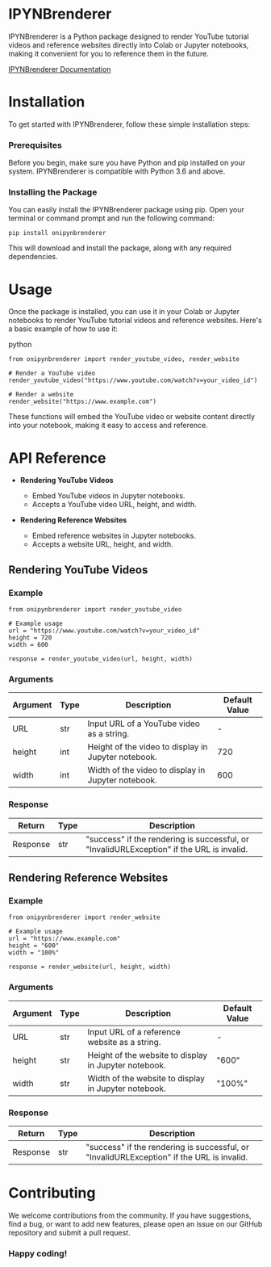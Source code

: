 # IPYNBrenderer
IPYNBrenderer is a Python package designed to render YouTube tutorial videos and reference websites directly into Colab or Jupyter notebooks, making it convenient for you to reference them in the future.

[IPYNBrenderer Documentation](https://divyuk.github.io/onipynbrenderer/)

# Installation
To get started with IPYNBrenderer, follow these simple installation steps:

### Prerequisites
Before you begin, make sure you have Python and pip installed on your system. IPYNBrenderer is compatible with Python 3.6 and above.

### Installing the Package
You can easily install the IPYNBrenderer package using pip. Open your terminal or command prompt and run the following command:
```
pip install onipynbrenderer
```

This will download and install the package, along with any required dependencies.

# Usage
Once the package is installed, you can use it in your Colab or Jupyter notebooks to render YouTube tutorial videos and reference websites. Here's a basic example of how to use it:

python
```
from onipynbrenderer import render_youtube_video, render_website

# Render a YouTube video
render_youtube_video("https://www.youtube.com/watch?v=your_video_id")

# Render a website
render_website("https://www.example.com")
```
These functions will embed the YouTube video or website content directly into your notebook, making it easy to access and reference.



# API Reference
- **Rendering YouTube Videos**
  - Embed YouTube videos in Jupyter notebooks.
  - Accepts a YouTube video URL, height, and width.

- **Rendering Reference Websites**
  - Embed reference websites in Jupyter notebooks.
  - Accepts a website URL, height, and width.
## Rendering YouTube Videos
### Example
```
from onipynbrenderer import render_youtube_video

# Example usage
url = "https://www.youtube.com/watch?v=your_video_id"
height = 720
width = 600

response = render_youtube_video(url, height, width)
```
### Arguments

| Argument | Type | Description                                      | Default Value |
|----------|------|--------------------------------------------------|---------------|
| URL      | str  | Input URL of a YouTube video as a string.       | -             |
| height   | int  | Height of the video to display in Jupyter notebook. | 720         |
| width    | int  | Width of the video to display in Jupyter notebook.  | 600         |

### Response

| Return    | Type | Description                                      |
|-----------|------|--------------------------------------------------|
| Response  | str  | "success" if the rendering is successful, or "InvalidURLException" if the URL is invalid. |



## Rendering Reference Websites
### Example
```
from onipynbrenderer import render_website

# Example usage
url = "https://www.example.com"
height = "600"
width = "100%"

response = render_website(url, height, width)
```

### Arguments
| Argument | Type | Description                                       | Default Value |
|----------|------|---------------------------------------------------|---------------|
| URL      | str  | Input URL of a reference website as a string.     | -             |
| height   | str  | Height of the website to display in Jupyter notebook. | "600"         |
| width    | str  | Width of the website to display in Jupyter notebook.  | "100%"        |

### Response
| Return    | Type | Description                                      |
|-----------|------|--------------------------------------------------|
| Response  | str  | "success" if the rendering is successful, or "InvalidURLException" if the URL is invalid. |


# Contributing
We welcome contributions from the community. If you have suggestions, find a bug, or want to add new features, please open an issue on our GitHub repository and submit a pull request.

### Happy coding!
